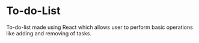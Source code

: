 # To-do-List
To-do-list made using React which allows user to perform basic operations like adding and removing of tasks.
